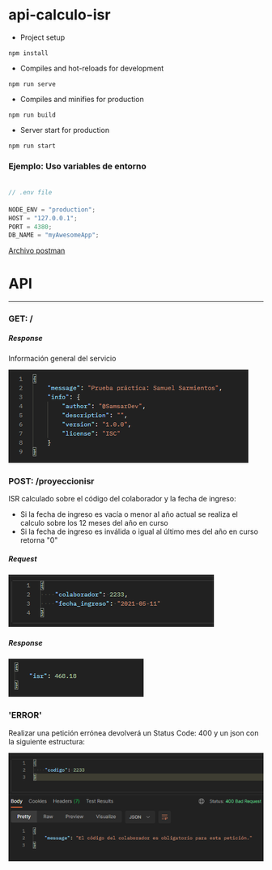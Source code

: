 # api-calculo-isr

- Project setup
```
npm install
```

- Compiles and hot-reloads for development
```
npm run serve
```

- Compiles and minifies for production
```
npm run build
```

- Server start for production
```
npm run start
```

### Ejemplo: Uso variables de entorno
```js

// .env file

NODE_ENV = "production";
HOST = "127.0.0.1";
PORT = 4380;
DB_NAME = "myAwesomeApp";

```

[Archivo postman](https://github.com/SamsarDev/api-calculo-isr/blob/master/docs/temps.postman_collection.json)

# API
***
### GET: /
##### Response
Información general del servicio

![Petición get](https://github.com/SamsarDev/api-calculo-isr/blob/master/docs/get_01.png)

### POST: /proyeccionisr
ISR calculado sobre el código del colaborador y la fecha de ingreso:
- Si la fecha de ingreso es vacía o menor al año actual se realiza el calculo sobre los 12 meses del año en curso
- Si la fecha de ingreso es inválida o igual al último mes del año en curso retorna "0"

##### Request
![Req post example](https://github.com/SamsarDev/api-calculo-isr/blob/master/docs/post_01.png)

##### Response
![Res post example](https://github.com/SamsarDev/api-calculo-isr/blob/master/docs/post_02.png)

### 'ERROR'
Realizar una petición errónea devolverá un Status Code: 400 y un json con la siguiente estructura:

![Error req example](https://github.com/SamsarDev/api-calculo-isr/blob/master/docs/error_01.png)


